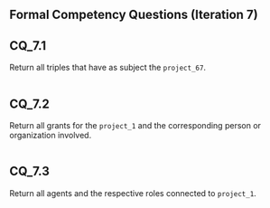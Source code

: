 ## Formal Competency Questions (Iteration 7)

## CQ_7.1

Return all triples that have as subject the `project_67`.

```

```

## CQ_7.2

Return all grants for the `project_1` and the corresponding person or organization involved.

```

```

## CQ_7.3

Return all agents and the respective roles connected to `project_1`.

```

```


